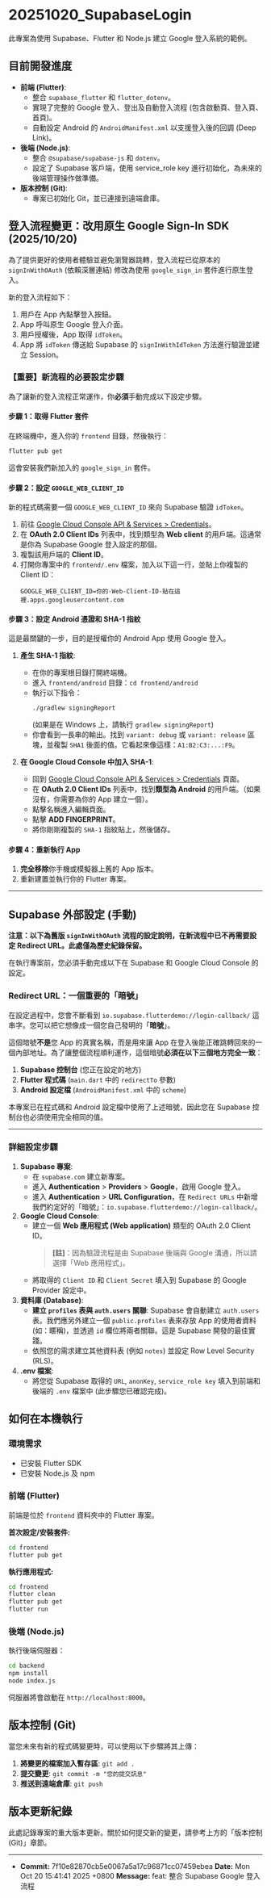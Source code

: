# 20251020_SupabaseLogin

此專案為使用 Supabase、Flutter 和 Node.js 建立 Google 登入系統的範例。

## 目前開發進度

- **前端 (Flutter)**:
  - 整合 `supabase_flutter` 和 `flutter_dotenv`。
  - 實現了完整的 Google 登入、登出及自動登入流程 (包含啟動頁、登入頁、首頁)。
  - 自動設定 Android 的 `AndroidManifest.xml` 以支援登入後的回調 (Deep Link)。
- **後端 (Node.js)**:
  - 整合 `@supabase/supabase-js` 和 `dotenv`。
  - 設定了 Supabase 客戶端，使用 service_role key 進行初始化，為未來的後端管理操作做準備。
- **版本控制 (Git)**:
  - 專案已初始化 Git，並已連接到遠端倉庫。

## 登入流程變更：改用原生 Google Sign-In SDK (2025/10/20)

為了提供更好的使用者體驗並避免瀏覽器跳轉，登入流程已從原本的 `signInWithOAuth` (依賴深層連結) 修改為使用 `google_sign_in` 套件進行原生登入。

新的登入流程如下：
1.  用戶在 App 內點擊登入按鈕。
2.  App 呼叫原生 Google 登入介面。
3.  用戶授權後，App 取得 `idToken`。
4.  App 將 `idToken` 傳送給 Supabase 的 `signInWithIdToken` 方法進行驗證並建立 Session。

### 【重要】新流程的必要設定步驟

為了讓新的登入流程正常運作，你**必須**手動完成以下設定步驟。

#### **步驟 1：取得 Flutter 套件**

在終端機中，進入你的 `frontend` 目錄，然後執行：

```bash
flutter pub get
```
這會安裝我們新加入的 `google_sign_in` 套件。

#### **步驟 2：設定 `GOOGLE_WEB_CLIENT_ID`**

新的程式碼需要一個 `GOOGLE_WEB_CLIENT_ID` 來向 Supabase 驗證 `idToken`。

1.  前往 [Google Cloud Console API & Services > Credentials](https://console.cloud.google.com/apis/credentials)。
2.  在 **OAuth 2.0 Client IDs** 列表中，找到類型為 **Web client** 的用戶端。這通常是你為 Supabase Google 登入設定的那個。
3.  複製該用戶端的 **Client ID**。
4.  打開你專案中的 `frontend/.env` 檔案，加入以下這一行，並貼上你複製的 Client ID：
    ```
    GOOGLE_WEB_CLIENT_ID=你的-Web-Client-ID-貼在這裡.apps.googleusercontent.com
    ```

#### **步驟 3：設定 Android 憑證和 SHA-1 指紋**

這是最關鍵的一步，目的是授權你的 Android App 使用 Google 登入。

1.  **產生 SHA-1 指紋**:
    *   在你的專案根目錄打開終端機。
    *   進入 `frontend/android` 目錄：`cd frontend/android`
    *   執行以下指令：
        ```bash
        ./gradlew signingReport
        ```
        (如果是在 Windows 上，請執行 `gradlew signingReport`)
    *   你會看到一長串的輸出。找到 `variant: debug` 或 `variant: release` 區塊，並複製 `SHA1` 後面的值。它看起來像這樣：`A1:B2:C3:...:F9`。

2.  **在 Google Cloud Console 中加入 SHA-1**:
    *   回到 [Google Cloud Console API & Services > Credentials](https://console.cloud.google.com/apis/credentials) 頁面。
    *   在 **OAuth 2.0 Client IDs** 列表中，找到**類型為 Android** 的用戶端。（如果沒有，你需要為你的 App 建立一個）。
    *   點擊名稱進入編輯頁面。
    *   點擊 **ADD FINGERPRINT**。
    *   將你剛剛複製的 `SHA-1` 指紋貼上，然後儲存。

#### **步驟 4：重新執行 App**

1.  **完全移除**你手機或模擬器上舊的 App 版本。
2.  重新建置並執行你的 Flutter 專案。

---

## Supabase 外部設定 (手動)

**注意：以下為舊版 `signInWithOAuth` 流程的設定說明，在新流程中已不再需要設定 Redirect URL。此處僅為歷史紀錄保留。**

在執行專案前，您必須手動完成以下在 Supabase 和 Google Cloud Console 的設定。

### Redirect URL：一個重要的「暗號」

在設定過程中，您會不斷看到 `io.supabase.flutterdemo://login-callback/` 這串字。您可以把它想像成一個您自己發明的「**暗號**」。

這個暗號**不是**您 App 的真實名稱，而是用來讓 App 在登入後能正確跳轉回來的一個內部地址。為了讓整個流程順利運作，這個暗號**必須在以下三個地方完全一致**：

1.  **Supabase 控制台** (您正在設定的地方)
2.  **Flutter 程式碼** (`main.dart` 中的 `redirectTo` 參數)
3.  **Android 設定檔** (`AndroidManifest.xml` 中的 `scheme`)

本專案已在程式碼和 Android 設定檔中使用了上述暗號，因此您在 Supabase 控制台也必須使用完全相同的值。

---

### 詳細設定步驟

1.  **Supabase 專案**:
    - 在 `supabase.com` 建立新專案。
    - 進入 **Authentication** > **Providers** > **Google**，啟用 Google 登入。
    - 進入 **Authentication** > **URL Configuration**，在 `Redirect URLs` 中新增我們約定好的「暗號」：`io.supabase.flutterdemo://login-callback/`。
2.  **Google Cloud Console**:
    - 建立一個 **Web 應用程式 (Web application)** 類型的 OAuth 2.0 Client ID。
      > **[註]**：因為驗證流程是由 Supabase 後端與 Google 溝通，所以請選擇「Web 應用程式」。
    - 將取得的 `Client ID` 和 `Client Secret` 填入到 Supabase 的 Google Provider 設定中。
3.  **資料庫 (Database)**:
    - **建立 `profiles` 表與 `auth.users` 關聯**: Supabase 會自動建立 `auth.users` 表。我們應另外建立一個 `public.profiles` 表來存放 App 的使用者資料 (如：暱稱)，並透過 `id` 欄位將兩者關聯。這是 Supabase 開發的最佳實踐。
    - 依照您的需求建立其他資料表 (例如 `notes`) 並設定 Row Level Security (RLS)。
4.  **.env 檔案**:
    - 將您從 Supabase 取得的 `URL`, `anonKey`, `service_role key` 填入到前端和後端的 `.env` 檔案中 (此步驟您已確認完成)。

## 如何在本機執行

### 環境需求

- 已安裝 Flutter SDK
- 已安裝 Node.js 及 npm

### 前端 (Flutter)

前端是位於 `frontend` 資料夾中的 Flutter 專案。

**首次設定/安裝套件:**
```bash
cd frontend
flutter pub get
```

**執行應用程式:**
```bash
cd frontend
flutter clean
flutter pub get
flutter run
```

### 後端 (Node.js)

執行後端伺服器：
```bash
cd backend
npm install
node index.js
```
伺服器將會啟動在 `http://localhost:8000`。

## 版本控制 (Git)

當您未來有新的程式碼變更時，可以使用以下步驟將其上傳：

1.  **將變更的檔案加入暫存區**: `git add .`
2.  **提交變更**: `git commit -m "您的提交訊息"`
3.  **推送到遠端倉庫**: `git push`

## 版本更新紀錄

此處記錄專案的重大版本更新。關於如何提交新的變更，請參考上方的「版本控制 (Git)」章節。

---

- **Commit:** 7f10e82870cb5e0067a5a17c96871cc07459ebea
  **Date:** Mon Oct 20 15:41:41 2025 +0800
  **Message:** feat: 整合 Supabase Google 登入流程